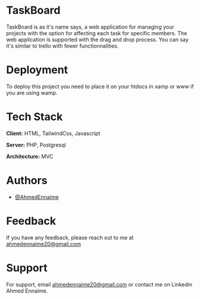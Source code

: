 # TaskBoard

TaskBoard is as it's name says, a web application for managing your projects with the option for affecting each task for specific members. The web application is supported with the drag and drop process. You can say it's similar to trello with fewer functionnalities. 

# Deployment

To deploy this project you need to place it on your htdocs in xamp or www if you are using wamp.

# Tech Stack

**Client:** HTML, TailwindCss, Javascript

**Server:** PHP, Postgresql

**Architecture:** MVC


# Authors

- [@AhmedEnnaime](https://github.com/AhmedEnnaime)


# Feedback

If you have any feedback, please reach out to me at ahmedennaime20@gmail.com


# Support

For support, email ahmedennaime20@gmail.com or contact me on Linkedin Ahmed Ennaime.

